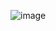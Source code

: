  ![image](https://github.com/mirel9342/portifol-main/assets/106937455/36c412d9-2880-455b-9d4d-72bae0b64dba)
 
